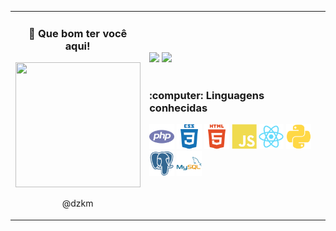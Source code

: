<table align="center">
    <tr>
        <td>
            <div align="center">
                <div id="header">
                    <h3>👋 Que bom ter você aqui!</h3>
                        <div>
                            <img width='200px' height='200px' src="https://avatars.githubusercontent.com/u/13489382?v=4">
                        </div>
                    <p>@dzkm</p>
                </div>
            </div>
        </td>
        <td>
            <div id="info" align="left">
                <div id="workplace">
                </div>
                <div id="social">
                    <a href="https://youtube.com/@dzkm"><img src="https://img.shields.io/badge/youtube-red?style=for-the-badge&logo=youtube"><a>
                    <a href="https://twitter.com/@dzkm0"><img src="https://img.shields.io/badge/twitter-blue?style=for-the-badge&logo=twitter"></a>
                </div>
            </div>
            <br>
            <h3>:computer: Linguagens conhecidas</h3>
            <div>
              <a href='#'><img width="40px" height="40px" alt="PHP" src="https://raw.githubusercontent.com/devicons/devicon/master/icons/php/php-plain.svg"></a>
              <a href='#'><img width="40px" height="40px" alt="CSS3" src="https://raw.githubusercontent.com/devicons/devicon/master/icons/css3/css3-plain-wordmark.svg"></a>
              <a href='#'><img width="40px" height="40px" alt="HTML5" src="https://raw.githubusercontent.com/devicons/devicon/master/icons/html5/html5-plain-wordmark.svg"></a>
              <a href='#'><img width="40px" height="40px" alt="JavaScript" src="https://raw.githubusercontent.com/devicons/devicon/master/icons/javascript/javascript-plain.svg"></a>
              <a href='#'><img width="40px" height="40px" alt="ReactJS" src="https://raw.githubusercontent.com/devicons/devicon/master/icons/react/react-original.svg"></a>
              <a href='#'><img width="40px" height="40px" alt="Python" src="https://raw.githubusercontent.com/devicons/devicon/master/icons/python/python-plain.svg"></a>
              <a href='#'><img width="40px" height="40px" alt="PostgresSQL" src="https://raw.githubusercontent.com/devicons/devicon/master/icons/postgresql/postgresql-plain.svg"></a>
              <a href='#'><img width="40px" height="40px" alt="MySQL" src="https://raw.githubusercontent.com/devicons/devicon/master/icons/mysql/mysql-original-wordmark.svg"></a>
            </div>
        </td>
    </tr>
</table>
